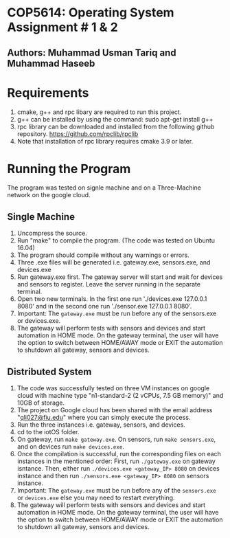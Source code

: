 # COP5614: Operating System Assignment # 1 & 2
## Authors: Muhammad Usman Tariq and Muhammad Haseeb
# Requirements
1.	cmake, g++ and rpc libary are required to run this project.
2.	g++ can be installed by using the command:
sudo apt-get install g++
3.	rpc library can be downloaded and installed from the following github repository.
https://github.com/rpclib/rpclib
4.	Note that installation of rpc library requires cmake 3.9 or later.

# Running the Program
The program was tested on signle machine and on a Three-Machine network on the google cloud.
## Single Machine
1.	Uncompress the source.
2.	Run "make" to compile the program. (The code was tested on Ubuntu 16.04)
3.	The program should compile without any warnings or errors.
4.	Three .exe files will be generated i.e. gateway.exe, sensors.exe, and devices.exe
5.	Run gateway.exe first. The gateway server will start and wait for devices and sensors to register. Leave the server running in the separate terminal.
6.	Open two new terminals. In the first one run './devices.exe 127.0.0.1 8080' and in the second one run './sensor.exe 127.0.0.1 8080'.
7.	Important: The `gateway.exe` must be run before any of the sensors.exe or devices.exe.
8.	The gateway will perform tests with sensors and devices and start automation in HOME mode. On the gateway terminal, the user will have the option to switch between HOME/AWAY mode or EXIT the automation to shutdown all gateway, sensors and devices.

## Distributed System
1.	The code was successfully tested on three VM instances on google cloud with machine type "n1-standard-2 (2 vCPUs, 7.5 GB memory)" and 10GB of storage.
2.	The project on Google cloud has been shared with the email address "qli027@fiu.edu" where you can simply execute the process.
3.	Run the three instances i.e. gateway, sensors, and devices.
4.	cd to the iotOS folder.
5.	On gateway, run `make gateway.exe`. On sensors, run `make sensors.exe`, and on devices run `make devices.exe`.
6.	Once the compilation is successful, run the corresponding files on each instances in the mentioned order: First, run `./gateway.exe` on gateway isntance. Then, either run `./devices.exe <gateway_IP> 8080` on devices instance and then run `./sensors.exe <gateway_IP> 8080` on sensors instance.
7.	Important: The `gateway.exe` must be run before any of the `sensors.exe` or `devices.exe` else you may need to restart everything.
8.	The gateway will perform tests with sensors and devices and start automation in HOME mode. On the gateway terminal, the user will have the option to switch between HOME/AWAY mode or EXIT the automation to shutdown all gateway, sensors and devices.
